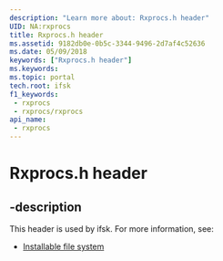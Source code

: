 ```yaml
---
description: "Learn more about: Rxprocs.h header"
UID: NA:rxprocs
title: Rxprocs.h header
ms.assetid: 9182db0e-0b5c-3344-9496-2d7af4c52636
ms.date: 05/09/2018
keywords: ["Rxprocs.h header"]
ms.keywords: 
ms.topic: portal
tech.root: ifsk
f1_keywords:
 - rxprocs
 - rxprocs/rxprocs
api_name:
 - rxprocs
---
```


# Rxprocs.h header


## -description

This header is used by ifsk. For more information, see:

- [Installable file system](../_ifsk/index.md)

